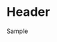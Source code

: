 <!-- TITLE: Autodesk Inventor Installation -->
<!-- SUBTITLE: Step-by-step instructions to install Autodesk Inventor -->

# Header
Sample